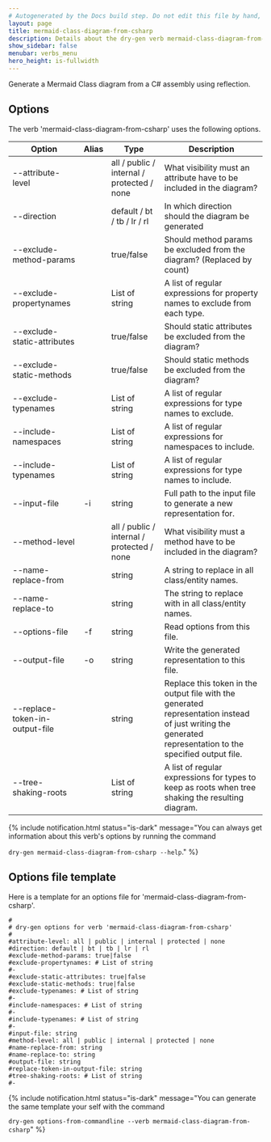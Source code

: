 ```yaml
---
# Autogenerated by the Docs build step. Do not edit this file by hand, as your edits will be overwritten by the next Docs build.
layout: page
title: mermaid-class-diagram-from-csharp
description: Details about the dry-gen verb mermaid-class-diagram-from-csharp
show_sidebar: false
menubar: verbs_menu
hero_height: is-fullwidth
---
```

Generate a Mermaid Class diagram from a C# assembly using reflection. 

## Options
The verb 'mermaid-class-diagram-from-csharp' uses the following options.

|Option|Alias|Type|Description|
|---|---|---|---|
|--attribute-level||all / public / internal / protected / none|What visibility must an attribute have to be included in the diagram?|
|--direction||default / bt / tb / lr / rl|In which direction should the diagram be generated|
|--exclude-method-params||true/false|Should method params be excluded from the diagram? (Replaced by count)|
|--exclude-propertynames||List of string|A list of regular expressions for property names to exclude from each type.|
|--exclude-static-attributes||true/false|Should static attributes be excluded from the diagram?|
|--exclude-static-methods||true/false|Should static methods be excluded from the diagram?|
|--exclude-typenames||List of string|A list of regular expressions for type names to exclude.|
|--include-namespaces||List of string|A list of regular expressions for namespaces to include.|
|--include-typenames||List of string|A list of regular expressions for type names to include.|
|--input-file|-i|string|Full path to the input file to generate a new representation for.|
|--method-level||all / public / internal / protected / none|What visibility must a method have to be included in the diagram?|
|--name-replace-from||string|A string to replace in all class/entity names.|
|--name-replace-to||string|The string to replace with in all class/entity names.|
|--options-file|-f|string|Read options from this file.|
|--output-file|-o|string|Write the generated representation to this file.|
|--replace-token-in-output-file||string|Replace this token in the output file with the generated representation instead of just writing the generated representation to the specified output file.|
|--tree-shaking-roots||List of string|A list of regular expressions for types to keep as roots when tree shaking the resulting diagram.|

{% include notification.html status="is-dark" 
message="You can always get information about this verb's options by running the command 

`dry-gen mermaid-class-diagram-from-csharp --help`."
%}
## Options file template
Here is a template for an options file for 'mermaid-class-diagram-from-csharp'. 
```
#
# dry-gen options for verb 'mermaid-class-diagram-from-csharp'
#
#attribute-level: all | public | internal | protected | none
#direction: default | bt | tb | lr | rl
#exclude-method-params: true|false
#exclude-propertynames: # List of string
#- 
#exclude-static-attributes: true|false
#exclude-static-methods: true|false
#exclude-typenames: # List of string
#- 
#include-namespaces: # List of string
#- 
#include-typenames: # List of string
#- 
#input-file: string
#method-level: all | public | internal | protected | none
#name-replace-from: string
#name-replace-to: string
#output-file: string
#replace-token-in-output-file: string
#tree-shaking-roots: # List of string
#- 
```
{% include notification.html status="is-dark" 
message="You can generate the same template your self with the command 

`dry-gen options-from-commandline --verb mermaid-class-diagram-from-csharp`"
%}

